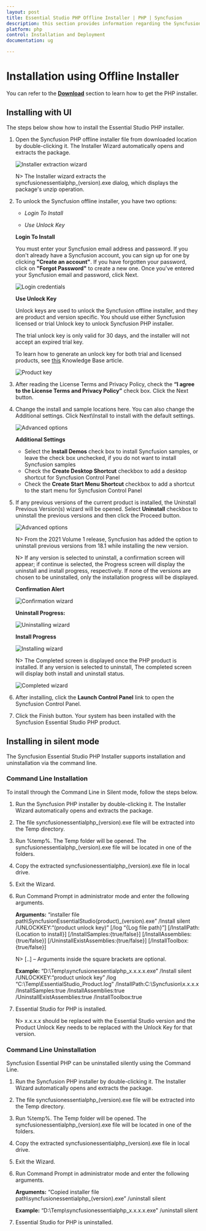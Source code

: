 ```yaml
---
layout: post
title: Essential Studio PHP Offline Installer | PHP | Syncfusion
description: this section provides information regarding the Syncfusion PHP Offline installer and steps for installing it
platform: php
control: Installation and Deployment
documentation: ug

---
```


# Installation using Offline Installer

You can refer to the [**Download**](https://help.syncfusion.com/php/installation-and-upgrade/download) section to learn how to get the PHP installer.

## Installing with UI   

The steps below show how to install the Essential Studio PHP installer.

1.	Open the Syncfusion PHP offline installer file from downloaded location by double-clicking it. The Installer Wizard automatically opens and extracts the package.

    ![Installer extraction wizard](Platform_images/Step-by-Step-Installation_img1.png)

    N> The Installer wizard extracts the syncfusionessentialphp_(version).exe dialog, which displays the package's unzip operation.

2.	To unlock the Syncfusion offline installer, you have two options:

   
    * *Login To Install*
   
    * *Use Unlock Key*
   
   
   
    **Login To Install**
   
    You must enter your Syncfusion email address and password. If you don't already have a Syncfusion account, you can sign up for one by clicking **"Create an account"**. If you have forgotten your password, click on **"Forgot Password"** to create a new one. Once you've entered your Syncfusion email and password, click Next.

    ![Login credentials](Platform_images/Step-by-Step-Installation_img2.png)   


    **Use Unlock Key**
   
    Unlock keys are used to unlock the Syncfusion offline installer, and they are product and version specific. You should use either Syncfusion licensed or trial Unlock key to unlock Syncfusion PHP installer.
   
    The trial unlock key is only valid for 30 days, and the installer will not accept an expired trial key. 
   
    To learn how to generate an unlock key for both trial and licensed products, see [this](https://www.syncfusion.com/kb/2326) Knowledge Base article.

    ![Product key](Platform_images/Step-by-Step-Installation_img3.png)   


3.	After reading the License Terms and Privacy Policy, check the **“I agree to the License Terms and Privacy Policy”** check box. Click the Next button.


4.	Change the install and sample locations here. You can also change the Additional settings. Click Next\Install to install with the default settings.


    ![Advanced options](Platform_images/Step-by-Step-Installation_img4.png)

    **Additional Settings**
    
	* Select the **Install Demos** check box to install Syncfusion samples, or leave the check box unchecked, if you do not want to install Syncfusion samples
    * Check the **Create Desktop Shortcut** checkbox to add a desktop shortcut for Syncfusion Control Panel
    * Check the **Create Start Menu Shortcut** checkbox to add a shortcut to the start menu for Syncfusion Control Panel




5.	If any previous versions of the current product is installed, the Uninstall Previous Version(s) wizard will be opened. Select **Uninstall** checkbox to uninstall the previous versions and then click the Proceed button.


    ![Advanced options](Platform_images/Step-by-Step-Installation_img7.png)
	
	
	N> From the 2021 Volume 1 release, Syncfusion has added the option to uninstall previous versions from 18.1 while installing the new version.
	
	
	N> If any version is selected to uninstall, a confirmation screen will appear; if continue is selected, the Progress screen will display the uninstall and install progress, respectively. If none of the versions are chosen to be uninstalled, only the installation progress will be displayed.
	
	**Confirmation Alert**
	
	![Confirmation wizard](Platform_images/Step-by-Step-Installation_img8.png)
	
	**Uninstall Progress:**
	
	![Uninstalling wizard](Platform_images/Step-by-Step-Installation_img9.png)
	
	**Install Progress**
	
	![Installing wizard](Platform_images/Step-by-Step-Installation_img5.png)

    N> The Completed screen is displayed once the PHP product is installed. If any version is selected to uninstall, The completed screen will display both install and uninstall status.
	
	![Completed wizard](Platform_images/Step-by-Step-Installation_img10.png)
	
7.  After installing, click the **Launch Control Panel** link to open the Syncfusion Control Panel.


8.  Click the Finish button. Your system has been installed with the Syncfusion Essential Studio PHP product.

## Installing in silent mode

The Syncfusion Essential Studio PHP Installer supports installation and uninstallation via the command line.

### Command Line Installation

To install through the Command Line in Silent mode, follow the steps below.

1.	Run the Syncfusion PHP installer by double-clicking it. The Installer Wizard automatically opens and extracts the package.
2.	The file syncfusionessentialphp_(version).exe file will be extracted into the Temp directory.
3.	Run %temp%. The Temp folder will be opened. The syncfusionessentialphp_(version).exe file will be located in one of the folders.
4.	Copy the extracted syncfusionessentialphp_(version).exe file in local drive.
5.	Exit the Wizard.
6.	Run Command Prompt in administrator mode and enter the following arguments.

   
    **Arguments:** “installer file path\SyncfusionEssentialStudio(product)_(version).exe” /Install silent /UNLOCKKEY:“(product unlock key)” [/log “{Log file path}”] [/InstallPath:{Location to install}] [/InstallSamples:{true/false}] [/InstallAssemblies:{true/false}] [/UninstallExistAssemblies:{true/false}] [/InstallToolbox:{true/false}]


    N> [..] – Arguments inside the square brackets are optional.

    **Example:** “D:\Temp\syncfusionessentialphp_x.x.x.x.exe” /Install silent /UNLOCKKEY:“product unlock key” /log “C:\Temp\EssentialStudio_Product.log” /InstallPath:C:\Syncfusion\x.x.x.x /InstallSamples:true /InstallAssemblies:true /UninstallExistAssemblies:true /InstallToolbox:true

	
7.  Essential Studio for PHP is installed.

    N> x.x.x.x should be replaced with the Essential Studio version and the Product Unlock Key needs to be replaced with the Unlock Key for that version.
   

### Command Line Uninstallation

Syncfusion Essential PHP can be uninstalled silently using the Command Line.

1.	Run the Syncfusion PHP installer by double-clicking it. The Installer Wizard automatically opens and extracts the package.
2.	The file syncfusionessentialphp_(version).exe file will be extracted into the Temp directory.
3.	Run %temp%. The Temp folder will be opened. The syncfusionessentialphp_(version).exe file will be located in one of the folders.
4.	Copy the extracted syncfusionessentialphp_(version).exe file in local drive.
5.	Exit the Wizard.
6.	Run Command Prompt in administrator mode and enter the following arguments.
   
    **Arguments:** “Copied installer file path\syncfusionessentialphp_(version).exe” /uninstall silent 

    **Example:** “D:\Temp\syncfusionessentialphp_x.x.x.x.exe" /uninstall silent


7.  Essential Studio for PHP is uninstalled.